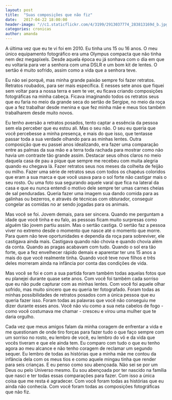 ```yaml
--- 
layout: post 
title:  "Suas composições que não fiz" 
date:   2017-04-22 18:00:00 
header-image: "//c1.staticflickr.com/4/3199/2913037774_283813169d_b.jpg" 
categories: cronicas 
author: amanda
--- 
```


A última vez que eu te vi foi em 2010. Eu tinha uns 15 ou 16 anos. O meu único equipamento fotográfico era uma Olympus compacta que não tinha nem dez megapixels. Desde aquela época eu já sonhava com o dia em que eu voltaria para ver a senhora com uma DSLR e um bom kit de lentes. O sertão é muito sofrido, assim como a vida que a senhora teve.

Eu não sei porquê, mas minha grande paixão sempre foi fazer retratos. Retratos roubados, para ser mais específica. E nesses sete anos que fiquei sem voltar para a nossa terra e sem te ver, eu ficava criando composições fotográficas na minha cabeça. Ficava imaginando todos os retratos seus que eu faria no meio da grande seca do sertão de Sergipe, no meio da roça que a fez trabalhar desde menina e que fez minha mãe e meus tios também trabalharem desde muito novos. 

Eu tenho aversão a retratos posados, tento captar a essência da pessoa sem ela perceber que eu estou ali. Mas o seu não. O seu eu queria que você percebesse a minha presença, e mais do que isso, que tentasse passar toda a sua verdade olhando para as minhas lentes. Outra composição que eu passei anos idealizando, era fazer uma comparação entre as palmas da sua mão e a terra toda rachada para mostrar como não havia um contraste tão grande assim. Destacar seus olhos claros no meio daquela casa de pau a pique que sempre me recebeu com muita alegria quando eu chegava lá. Fazer retratos seus nos meses da colheita de feijão ou milho. Fazer uma série de retratos seus com todos os chapéus coloridos que eram a sua marca e que você usava para o sol forte não castigar mais o seu rosto. Ou uma foto sua segurando aquele varal que fica na lateral da casa e que eu nunca entendi o motivo dele sempre ter umas carnes cheias de sal penduradas. Queria fazer uma imagem sua dando comida para as galinhas ou bezerros, e através de técnicas com obturador, conseguir congelar as comidas no ar sendo jogadas para os animais. 

Mas você se foi. Jovem demais, para ser sincera. Quando me perguntam a idade que você tinha e eu falo, as pessoas ficam muito surpresas como alguém tão jovem partiu assim. Mas o sertão castiga. O sertão faz a pessoa viver no extremo desde o momento que nasce até o momento que morre. Para quem não teve oportunidades e dependia da roça para sobreviver, ele castigava ainda mais. Castigava quando não chovia e quando chovia além da conta. Quando as pragas acabavam com tudo. Quando o sol era tão forte, que a fez envelhecer rápido demais e aparentar ter uns 15 anos a mais do que você realmente tinha. Quando você teve nove filhos e três deles morreram ainda na infância por conta das condições de vida.
 
Mas você se foi e com a sua partida foram também todas aquelas fotos que eu planejei durante quase sete anos. Com você foi também cada sorriso que eu não pude capturar com as minhas lentes. Com você foi aquele olhar sofrido, mas muito sincero que eu queria ter fotografado. Foram todas as minhas possibilidades de retratos posados com a única pessoa que eu queria fazer isso. Foram todas as palavras que você não conseguiu me dizer durante esses anos. Você não viu como a sua neta cabelos de fogo - como você costumava me chamar - cresceu e virou uma mulher que te daria orgulho.

Cada vez que meus amigos falam da minha coragem de enfrentar a vida e me questionam de onde tiro forças para fazer tudo o que faço sempre com um sorriso no rosto, eu lembro de você, eu lembro do vô e da vida que vocês tiveram e que ele ainda tem. Eu comparo com tudo o que eu tenho agora ao meu alcance e não tenho coragem de reclamar um segundo sequer. Eu lembro de todas as histórias que a minha mãe me contou da infância dela com os meus tios e como aquele mingau tinha que render para seis crianças. E eu penso como sou abençoada. Não sei se por um Deus ou pelo Universo mesmo. Eu sou abençoada por ter nascido na família que nasci e ter todas essas comparações para fazer. Com isso a única coisa que me resta é agradecer. Com você foram todas as histórias que eu ainda não conhecia. Com você foram todas as composições fotográficas que não fiz. 
